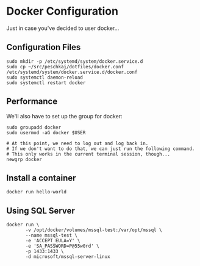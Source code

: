 # Docker Configuration

Just in case you've decided to user docker...

## Configuration Files

``` shell
sudo mkdir -p /etc/systemd/system/docker.service.d 
sudo cp ~/src/peschkaj/dotfiles/docker.conf /etc/systemd/system/docker.service.d/docker.conf
sudo systemctl daemon-reload
sudo systemctl restart docker
```

## Performance

We'll also have to set up the group for docker:

``` shell
sudo groupadd docker
sudo usermod -aG docker $USER

# At this point, we need to log out and log back in.
# If we don't want to do that, we can just run the following command.
# This only works in the current terminal session, though...
newgrp docker
```

## Install a container

``` shell
docker run hello-world
```

## Using SQL Server

``` shell
docker run \ 
       -v /opt/docker/volumes/mssql-test:/var/opt/mssql \
       --name mssql-test \
       -e 'ACCEPT_EULA=Y' \
       -e 'SA_PASSWORD=P@55w0rd' \
       -p 1433:1433 \
       -d microsoft/mssql-server-linux
```


